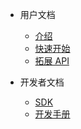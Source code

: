 - 用户文档
  - [介绍](zh-cn/user/introduce.md)
  - [快速开始](zh-cn/user/quick-start.md)
  - [拓展 API](zh-cn/user/enhance-api.md)

- 开发者文档
  - [SDK](zh-cn/dev/sdk.md)
  - [开发手册](zh-cn/dev/developer.md)